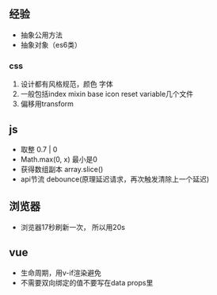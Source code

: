 ## 经验

- 抽象公用方法
- 抽象对象（es6类）

### css
1. 设计都有风格规范，颜色 字体
2. 一般包括index mixin base icon reset variable几个文件
3. 偏移用transform


## js
- 取整  0.7 | 0
- Math.max(0, x) 最小是0
- 获得数组副本    array.slice()
- api节流    debounce(原理延迟请求，再次触发清除上一个延迟)


## 浏览器
- 浏览器17秒刷新一次， 所以用20s

## vue
- 生命周期，用v-if渲染避免
- 不需要双向绑定的值不要写在data props里




